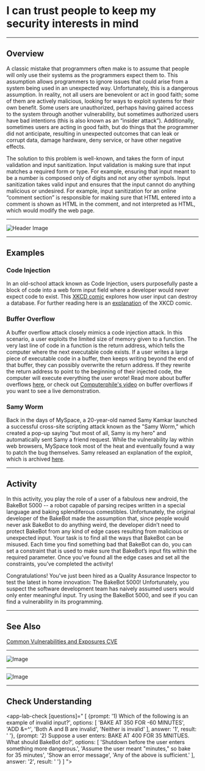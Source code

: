 # I can trust people to keep my security interests in mind

<hr>

## Overview
A classic mistake that programmers often make is to assume that people will only use their systems as the programmers expect them to. This assumption allows programmers to ignore issues that could arise from a system being used in an unexpected way. Unfortunately, this is a dangerous assumption. In reality, not all users are benevolent or act in good faith; some of them are actively malicious, looking for ways to exploit systems for their own benefit. Some users are unauthorized, perhaps having gained access to the system through another vulnerability, but sometimes authorized users have bad intentions (this is also known as an “insider attack”). Additionally, sometimes users are acting in good faith, but do things that the programmer did not anticipate, resulting in unexpected outcomes that can leak or corrupt data, damage hardware, deny service, or have other negative effects.

The solution to this problem is well-known, and takes the form of input validation and input sanitization. Input validation is making sure that input matches a required form or type. For example, ensuring that input meant to be a number is composed only of digits and not any other symbols. Input sanitization takes valid input and ensures that the input cannot do anything malicious or undesired. For example, input sanitization for an online “comment section” is responsible for making sure that HTML entered into a comment is shown as HTML in the comment, and not interpreted as HTML, which would modify the web page. 

<hr>

![Header Image](assets/images/20130326163535-0_0.jpg)

<hr>

## Examples
### Code Injection
In an old-school attack known as Code Injection, users purposefully paste a block of code into a web form input field where a developer would never expect code to exist. This [XKCD comic](https://xkcd.com/327/) explores how user input can destroy a database. For further reading here is an [explanation](https://www.explainxkcd.com/wiki/index.php/Little_Bobby_Tables) of the XKCD comic. 

### Buffer Overflow
A buffer overflow attack closely mimics a code injection attack. In this scenario, a user exploits the limited size of memory given to a function. The very last line of code in a function is the return address, which tells the computer where the next executable code exists. If a user writes a large piece of executable code in a buffer, then keeps writing beyond the end of that buffer, they can possibly overwrite the return address. If they rewrite the return address to point to the beginning of their injected code, the computer will execute everything the user wrote! Read more about buffer overflows [here](https://medium.com/@amannagpal4/buffer-overflow-attack-and-its-evolution-519db3c396ad), or check out [Computerphile's video](https://www.youtube.com/watch?v=1S0aBV-Waeo) on buffer overflows if you want to see a live demonstration. 

### Samy Worm
Back in the days of MySpace, a 20-year-old named Samy Kamkar launched a successful cross-site scripting attack known as the "Samy Worm," which created a pop-up saying "but most of all, Samy is my hero" and automatically sent Samy a friend request. While the vulnerability lay within web browsers, MySpace took most of the heat and eventually found a way to patch the bug themselves. Samy released an explanation of the exploit, which is archived [here](https://web.archive.org/web/20160305044015/http://samy.pl/popular/tech.html). 

<hr>

## Activity
 In this activity, you play the role of a user of a fabulous new android, the BakeBot 5000 -- a robot capable of parsing recipes written in a special language and baking splendiferous comestibles. Unfortunately, the original developer of the BakeBot made the assumption that, since people would never ask BakeBot to do anything weird, the developer didn’t need to protect BakeBot from any kind of edge cases resulting from malicious or unexpected input. Your task is to find all the ways that BakeBot can be misused. Each time you find something bad that BakeBot can do, you can set a constraint that is used to make sure that BakeBot’s input fits within the required parameter. Once you’ve found all the edge cases and set all the constraints, you’ve completed the activity!

Congratulations! You've just been hired as a Quality Assurance Inspector to test the latest in home innovation: The BakeBot 5000! Unfortunately, you suspect the software development team has naively assumed users would only enter meaningful input. Try using the BakeBot 5000, and see if you can find a vulnerability in its programming. 

<app-bakebot></app-bakebot>

<hr>

## See Also
[Common Vulnerabilities and Exposures CVE](http://cve.mitre.org/)

<hr>

![Image](assets/images/jon-moore-bBavss4ZQcA-unsplash.jpg)

<hr>

![Image](assets/images/zhen-hu-Fhz5QhZmn_M-unsplash.jpg)

<hr>

## Check Understanding

<app-lab-check [questions]="
    [
      {prompt: '1) Which of the following is an example of invalid input?',
        options: [
          'BAKE AT 350 FOR -60 MINUTES',
          'ADD &=^',
          'Both A and B are invalid',
          'Neither is invalid'
        ],
        answer: '1',
        result: ' '},
      {prompt: '2) Suppose a user enters: BAKE AT 400 FOR 35 MNITUES. What should BakeBot do?',
        options: [
          'Shutdown before the user enters something more dangerous.',
          'Assume the user meant "minutes," so bake for 35 minutes',
          'Show an error message',
          'Any of the above is sufficient.'
        ],
        answer: '2',
        result: ' '}
    ]
"></app-lab-check>
